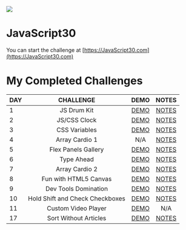 ![](https://javascript30.com/images/JS3-social-share.png)

# JavaScript30

You can start the challenge at [https://JavaScript30.com](https://JavaScript30.com)

# My Completed Challenges
| DAY    | CHALLENGE            | DEMO   |  NOTES  |
|--------|:--------------------:|:------:|:-------:|
| 1      | JS Drum Kit | [DEMO](https://soris-codes.github.io/JavaScript30/01%20-%20JavaScript%20Drum%20Kit/) | [NOTES](https://github.com/soris-codes/JavaScript30/tree/master/01%20-%20JavaScript%20Drum%20Kit)  |
| 2      | JS/CSS Clock |[DEMO](https://soris-codes.github.io/JavaScript30/02%20-%20JS%20and%20CSS%20Clock/) | [NOTES](https://github.com/soris-codes/JavaScript30/tree/master/02%20-%20JS%20and%20CSS%20Clock)  |
| 3      | CSS Variables |[DEMO](https://soris-codes.github.io/JavaScript30/03%20-%20CSS%20Variables/) | [NOTES](https://github.com/soris-codes/JavaScript30/tree/master/03%20-%20CSS%20Variables)  |
| 4      | Array Cardio 1 | N/A | [NOTES](https://github.com/soris-codes/JavaScript30/tree/master/04%20-%20Array%20Cardio%20Day%201)  |
| 5      | Flex Panels Gallery | [DEMO](https://soris-codes.github.io/JavaScript30/05%20-%20Flex%20Panel%20Gallery/) | [NOTES](https://github.com/soris-codes/JavaScript30/tree/master/05%20-%20Flex%20Panel%20Gallery)  |
| 6      | Type Ahead | [DEMO](https://soris-codes.github.io/JavaScript30/06%20-%20Type%20Ahead/) | [NOTES](https://github.com/soris-codes/JavaScript30/tree/master/06%20-%20Type%20Ahead)  |
| 7      | Array Cardio 2 | [DEMO](https://soris-codes.github.io/JavaScript30/07%20-%20Array%20Cardio%20Day%202/) | [NOTES](https://github.com/soris-codes/JavaScript30/tree/master/07%20-%20Array%20Cardio%20Day%202)  |
| 8      | Fun with HTML5 Canvas | [DEMO](https://soris-codes.github.io/JavaScript30/08%20-%20Fun%20with%20HTML5%20Canvas/) | [NOTES](https://github.com/soris-codes/JavaScript30/tree/master/08%20-%20Fun%20with%20HTML5%20Canvas)  |
| 9      | Dev Tools Domination | [DEMO](https://soris-codes.github.io/JavaScript30/09%20-%20Dev%20Tools%20Domination/) | [NOTES](https://github.com/soris-codes/JavaScript30/tree/master/09%20-%20Dev%20Tools%20Domination)  |
| 10      | Hold Shift and Check Checkboxes | [DEMO](https://soris-codes.github.io/JavaScript30/10%20-%20Hold%20Shift%20and%20Check%20Checkboxes/) | [NOTES](https://github.com/soris-codes/JavaScript30/tree/master/10%20-%20Hold%20Shift%20and%20Check%20Checkboxes)  |
| 11      | Custom Video Player | [DEMO](https://soris-codes.github.io/JavaScript30/11%20-%20Custom%20Video%20Player/) | N/A  |
| 17      | Sort Without Articles | [DEMO](https://soris-codes.github.io/JavaScript30/17%20-%20Sort%20Without%20Articles/) | [NOTES](https://github.com/soris-codes/JavaScript30/tree/master/17%20-%20Sort%20Without%20Articles)  |
